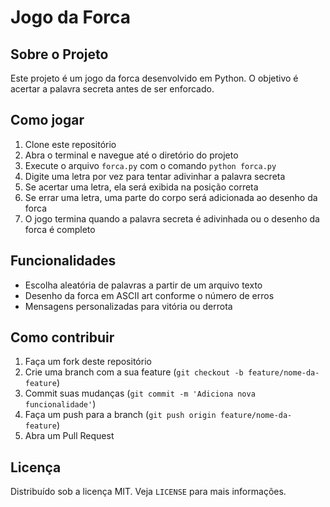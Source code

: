 # Jogo da Forca

## Sobre o Projeto

Este projeto é um jogo da forca desenvolvido em Python. O objetivo é acertar a palavra secreta antes de ser enforcado.

## Como jogar

1. Clone este repositório
2. Abra o terminal e navegue até o diretório do projeto
3. Execute o arquivo `forca.py` com o comando `python forca.py`
4. Digite uma letra por vez para tentar adivinhar a palavra secreta
5. Se acertar uma letra, ela será exibida na posição correta
6. Se errar uma letra, uma parte do corpo será adicionada ao desenho da forca
7. O jogo termina quando a palavra secreta é adivinhada ou o desenho da forca é completo

## Funcionalidades

- Escolha aleatória de palavras a partir de um arquivo texto
- Desenho da forca em ASCII art conforme o número de erros
- Mensagens personalizadas para vitória ou derrota

## Como contribuir

1. Faça um fork deste repositório
2. Crie uma branch com a sua feature (`git checkout -b feature/nome-da-feature`)
3. Commit suas mudanças (`git commit -m 'Adiciona nova funcionalidade'`)
4. Faça um push para a branch (`git push origin feature/nome-da-feature`)
5. Abra um Pull Request

## Licença

Distribuído sob a licença MIT. Veja `LICENSE` para mais informações.
